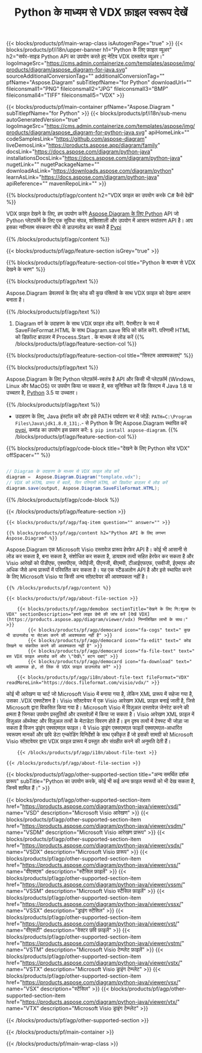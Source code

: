 ﻿---
title: Python के माध्यम से VDX फ़ाइल स्वरूप देखें 
weight: 3480
url: /hi/python-java/viewer/vdx/ 
description: किसी भी Python आधारित एप्लिकेशन में VDX दस्तावेज़ों को लोड करने, प्रस्तुत करने और प्रदर्शित करने के लिए Python स्रोत कोड।
---
{{< blocks/products/pf/main-wrap-class isAutogenPage="true" >}}
{{< blocks/products/pf/i18n/upper-banner h1="Python के लिए फ़ाइल व्यूअर" h2="सर्वर-साइड Python API का उपयोग करते हुए नेटिव VDX दस्तावेज़ व्यूअर।" logoImageSrc="https://cms.admin.containerize.com/templates/aspose/img/products/diagram/aspose_diagram-for-java.svg" sourceAdditionalConversionTag="" additionalConversionTag="" pfName="Aspose.Diagram" subTitlepfName="for Python" downloadUrl="" fileiconsmall1="PNG" fileiconsmall2="JPG" fileiconsmall3="BMP" fileiconsmall4="TIFF" fileiconsmall5="VDX" >}}

{{< blocks/products/pf/main-container pfName="Aspose.Diagram " subTitlepfName="for Python" >}}
{{< blocks/products/pf/i18n/sub-menu autoGeneratedVersion="true" logoImageSrc="https://cms.admin.containerize.com/templates/aspose/img/products/diagram/aspose_diagram-for-python-java.svg" apiHomeLink="" codeSamplesLink="https://github.com/aspose-diagram" liveDemosLink="https://products.aspose.app/diagram/family" docsLink="https://docs.aspose.com/diagram/python-java" installationsDocsLink="https://docs.aspose.com/diagram/python-java" nugetLink="" nugetPackageName="" downloadAsLink="https://downloads.aspose.com/diagram/python" learnAsLink="https://docs.aspose.com/diagram/python-java" apiReference="" mavenRepoLink="" >}}

{{% blocks/products/pf/agp/content h2="VDX फ़ाइल का उपयोग करके C# कैसे देखें" %}}

 VDX फ़ाइल देखने के लिए, हम उपयोग करेंगे
 [Aspose.Diagram के लिए Python](https://products.aspose.com/diagram/python-java/) 
 API जो Python प्लेटफॉर्म के लिए एक सुविधा संपन्न, शक्तिशाली और उपयोग में आसान रूपांतरण API है। आप इसका नवीनतम संस्करण सीधे से डाउनलोड कर सकते हैं
 [Pypi](https://pypi.org/project/aspose-diagram/) 

{{% /blocks/products/pf/agp/content %}}

{{< blocks/products/pf/agp/feature-section isGrey="true" >}}

{{% blocks/products/pf/agp/feature-section-col title="Python के माध्यम से VDX देखने के चरण" %}}

{{% blocks/products/pf/agp/text %}}

 Aspose.Diagram डेवलपर्स के लिए कोड की कुछ पंक्तियों के साथ VDX फ़ाइल को देखना आसान बनाता है।

{{% /blocks/products/pf/agp/text %}}

1. Diagram वर्ग के उदाहरण के साथ VDX फ़ाइल लोड करें1. पैरामीटर के रूप में SaveFileFormat.HTML के साथ Diagram.save विधि को कॉल करें1. परिणामी HTML को डिफ़ॉल्ट ब्राउज़र में Process.Start . के माध्यम से लोड करें
{{% /blocks/products/pf/agp/feature-section-col %}}

{{% blocks/products/pf/agp/feature-section-col title="सिस्टम आवश्यकताएं" %}}

{{% blocks/products/pf/agp/text %}}

 Aspose.Diagram के लिए Python प्लेटफ़ॉर्म-स्वतंत्र है API और किसी भी प्लेटफ़ॉर्म (Windows, Linux और MacOS) पर उपयोग किया जा सकता है, बस सुनिश्चित करें कि सिस्टम में Java 1.8 या उच्चतर है, [Python](https://www.python.org/downloads/) 3.5 या उच्चतर। 
 
{{% /blocks/products/pf/agp/text %}}

- उदाहरण के लिए, Java इंस्टॉल करें और इसे PATH पर्यावरण चर में जोड़ें: <code>PATH=C:\Program Files\Java\jdk1.8.0_131;</code>.- से Python के लिए Aspose.Diagram स्थापित करें <a href="https://pypi.org/project/aspose-diagram/">pypi</a>, कमांड का उपयोग इस प्रकार करें: <code>$ pip install aspose-diagram</code>.
{{% /blocks/products/pf/agp/feature-section-col %}}

{{% blocks/products/pf/agp/code-block title="देखने के लिए Python कोड VDX" offSpacer="" %}}

```cs

// Diagram के उदाहरण के माध्यम से VDX फ़ाइल लोड करें
diagram =  Aspose.Diagram.Diagram("template.vdx");
// VDX को HTML प्रारूप में बदलें, फिर परिणामी HTML को डिफ़ॉल्ट ब्राउज़र में लोड करें
diagram.save(output, Aspose.Diagram.SaveFileFormat.HTML);


```

{{% /blocks/products/pf/agp/code-block %}}

{{< /blocks/products/pf/agp/feature-section >}}

    {{< blocks/products/pf/agp/faq-item question="" answer="" >}}
 

<!-- aboutfile Starts -->

    {{% blocks/products/pf/agp/content h2="Python API के लिए लगभग Aspose.Diagram" %}}

 Aspose.Diagram एक Microsoft Visio दस्तावेज़ प्रारूप हेरफेर API है। कोई भी आसानी से लोड कर सकता है, बना सकता है, संशोधित कर सकता है, डायग्राम तत्वों सहित हेरफेर कर सकता है और Visio आरेखों को पीडीएफ, एक्सपीएस, जेपीईजी, पीएनजी, बीएमपी, टीआईएफएफ, एसवीजी, ईएमएफ और अधिक जैसे अन्य प्रारूपों में परिवर्तित कर सकता है। यह एक स्टैंडअलोन API है और इसे स्थापित करने के लिए Microsoft Visio या किसी अन्य सॉफ़्टवेयर की आवश्यकता नहीं है।  



    {{% /blocks/products/pf/agp/content %}}

    {{< blocks/products/pf/agp/about-file-section >}}

        {{< blocks/products/pf/agp/demobox sectionTitle="देखने के लिए नि:शुल्क ऐप VDX" sectionDescription="हमारे लाइव डेमो की जांच करें [देखें VDX](https://products.aspose.app/diagram/viewer/vdx) निम्नलिखित लाभों के साथ।" >}}
            {{< blocks/products/pf/agp/democard icon="fa-cogs" text=" कुछ भी डाउनलोड या सेटअप करने की आवश्यकता नहीं है" >}}
            {{< blocks/products/pf/agp/democard icon="fa-edit" text=" कोड लिखने या संकलित करने की आवश्यकता नहीं है" >}}
            {{< blocks/products/pf/agp/democard icon="fa-file-text" text=" बस VDX फ़ाइल अपलोड करें और \"देखें\" बटन दबाएं" >}}
            {{< blocks/products/pf/agp/democard icon="fa-download" text=" यदि आवश्यक हो, तो लिंक से VDX फ़ाइल डाउनलोड करें" >}}

        {{< blocks/products/pf/agp/i18n/about-file-text fileFormat="VDX" readMoreLink="https://docs.fileformat.com/visio/vdx/" >}}
कोई भी आरेखण या चार्ट जो Microsoft Visio में बनाया गया है, लेकिन XML प्रारूप में सहेजा गया है, उसका .VDX एक्सटेंशन है। Visio सॉफ़्टवेयर में एक Visio आरेखण XML फ़ाइल बनाई जाती है, जिसे Microsoft द्वारा विकसित किया गया है। Microsoft Visio में विज़ुअल दस्तावेज़ जेनरेट करने की क्षमता है जिनका उपयोग प्रस्तुतियों और दस्तावेज़ों में किया जा सकता है। Visio आरेखण XML फ़ाइल में विज़ुअल ऑब्जेक्ट और विज़ुअल तत्वों के मेटाडेटा विवरण होते हैं। इन दृश्य तत्वों में टेक्स्ट भी जोड़ा जा सकता है विजन ड्राइंग एक्सएमएल फाइल। ये Visio ड्राइंग एक्सएमएल फाइलें एक्सएमएल-आधारित स्वरूपण मानकों और छवि डेटा एन्कोडिंग विनिर्देशों के साथ एकीकृत हैं जो इसकी सामग्री को Microsoft Visio सॉफ़्टवेयर द्वारा VDX फ़ाइल प्रारूप में प्रस्तुत और संग्रहीत करने की अनुमति देती हैं। 

        {{< /blocks/products/pf/agp/i18n/about-file-text >}}

    {{< /blocks/products/pf/agp/about-file-section >}}

<!-- aboutfile Ends -->

{{< blocks/products/pf/agp/other-supported-section title="अन्य समर्थित दर्शक प्रारूप" subTitle="Python का उपयोग करके, कोई भी कई अन्य फ़ाइल स्वरूपों को भी देख सकता है, जिनमें शामिल हैं।" >}}

{{< blocks/products/pf/agp/other-supported-section-item href="https://products.aspose.com/diagram/python-java/viewer/vsd/" name="VSD" description="Microsoft Visio आरेखण" >}}
{{< blocks/products/pf/agp/other-supported-section-item href="https://products.aspose.com/diagram/python-java/viewer/vsdm/" name="VSDM" description="Microsoft Visio आरेखण प्रारूप" >}}
{{< blocks/products/pf/agp/other-supported-section-item href="https://products.aspose.com/diagram/python-java/viewer/vsdx/" name="VSDX" description="Microsoft Visio प्रारूप" >}}
{{< blocks/products/pf/agp/other-supported-section-item href="https://products.aspose.com/diagram/python-java/viewer/vss/" name="वीएसएस" description="स्टैंसिल फ़ाइलें" >}}
{{< blocks/products/pf/agp/other-supported-section-item href="https://products.aspose.com/diagram/python-java/viewer/vssm/" name="VSSM" description="Microsoft Visio स्टैंसिल फ़ाइलें" >}}
{{< blocks/products/pf/agp/other-supported-section-item href="https://products.aspose.com/diagram/python-java/viewer/vssx/" name="VSSX" description="ड्राइंग स्टेंसिल" >}}
{{< blocks/products/pf/agp/other-supported-section-item href="https://products.aspose.com/diagram/python-java/viewer/vst/" name="वीएसटी" description="वेक्टर छवि फ़ाइलें" >}}
{{< blocks/products/pf/agp/other-supported-section-item href="https://products.aspose.com/diagram/python-java/viewer/vstm/" name="VSTM" description="Microsoft Visio टेम्प्लेट फ़ाइलें" >}}
{{< blocks/products/pf/agp/other-supported-section-item href="https://products.aspose.com/diagram/python-java/viewer/vstx/" name="VSTX" description="Microsoft Visio ड्राइंग टेम्प्लेट" >}}
{{< blocks/products/pf/agp/other-supported-section-item href="https://products.aspose.com/diagram/python-java/viewer/vsx/" name="VSX" description="स्टेंसिल" >}}
{{< blocks/products/pf/agp/other-supported-section-item href="https://products.aspose.com/diagram/python-java/viewer/vtx/" name="VTX" description="Microsoft Visio ड्राइंग टेम्प्लेट" >}}

{{< /blocks/products/pf/agp/other-supported-section >}}

{{< /blocks/products/pf/main-container >}}
    
{{< /blocks/products/pf/main-wrap-class >}}